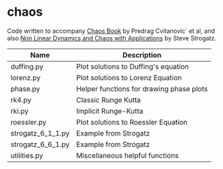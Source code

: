 # chaos

Code written to accompany [Chaos Book](http://chaosbook.org/) by Predrag Cvitanovic´ et al, and also
[Non Linear Dynamics and Chaos with Applications](http://www.stevenstrogatz.com/books/nonlinear-dynamics-and-chaos-with-applications-to-physics-biology-chemistry-and-engineering)
by Steve Strogatz.

| Name | Description |
| -------------------------- | ------------------------------------------------| 
| duffing.py  | Plot solutions to Duffing's equation |
| lorenz.py   | Plot solutions to Lorenz Equation |
| phase.py    | Helper functions for drawing phase plots |
| rk4.py      | Classic Runge Kutta |
| rki.py      | Implicit Runge-Kutta |
| roessler.py | Plot solutions to Roessler Equation |
| strogatz_6_1_1.py | Example from Strogatz |
| strogatz_6_6_1.py | Example from Strogatz |
| utilities.py | Miscellaneous helpful functions |
